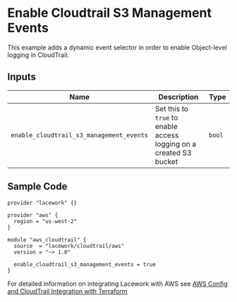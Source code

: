 # Enable Cloudtrail S3 Management Events

This example adds a dynamic event selector in order to enable Object-level logging in CloudTrail.

## Inputs

| Name                                     | Description                                                        | Type   |
| ---------------------------------------- | ------------------------------------------------------------------ | ------ |
| `enable_cloudtrail_s3_management_events` | Set this to `true` to enable access logging on a created S3 bucket | `bool` |

## Sample Code

```hcl
provider "lacework" {}

provider "aws" {
  region = "us-west-2"
}

module "aws_cloudtrail" {
  source  = "lacework/cloudtrail/aws"
  version = "~> 1.0"

  enable_cloudtrail_s3_management_events = true
}
```

For detailed information on integrating Lacework with AWS see [AWS Config and CloudTrail Integration with Terraform](https://support.lacework.com/hc/en-us/articles/360057092034-AWS-Config-and-CloudTrail-Integration-with-Terraform)
